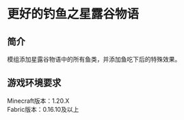 # 更好的钓鱼之星露谷物语
## 简介
模组添加星露谷物语中的所有鱼类，并添加鱼吃下后的特殊效果。
## 游戏环境要求
Minecraft版本：1.20.X    
Fabric版本：0.16.10及以上

